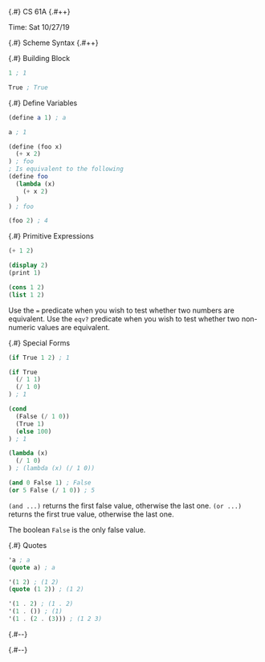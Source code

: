 
{.#} CS 61A
{.#++}

Time: Sat 10/27/19

{.#} Scheme Syntax
{.#++}

{.#} Building Block

```scheme
1 ; 1

True ; True
```

{.#} Define Variables

```scheme
(define a 1) ; a

a ; 1

(define (foo x)
  (+ x 2)
) ; foo
; Is equivalent to the following
(define foo
  (lambda (x)
    (+ x 2)
  )
) ; foo

(foo 2) ; 4
```

{.#} Primitive Expressions

```scheme
(+ 1 2)

(display 2)
(print 1)

(cons 1 2)
(list 1 2)
```

Use the `=` predicate when you wish to test whether two numbers are equivalent.
Use the `eqv?` predicate when you wish to test whether two non-numeric values are equivalent.

{.#} Special Forms

```scheme
(if True 1 2) ; 1

(if True
  (/ 1 1)
  (/ 1 0)
) ; 1

(cond
  (False (/ 1 0))
  (True 1)
  (else 100)
) ; 1

(lambda (x)
  (/ 1 0)
) ; (lambda (x) (/ 1 0))

(and 0 False 1) ; False
(or 5 False (/ 1 0)) ; 5
```

`(and ...)` returns the first false value, otherwise the last one.
`(or ...)` returns the first true value, otherwise the last one.

The boolean `False` is the only false value.

{.#} Quotes

```scheme
'a ; a
(quote a) ; a

'(1 2) ; (1 2)
(quote (1 2)) ; (1 2)

'(1 . 2) ; (1 . 2)
'(1 . ()) ; (1)
'(1 . (2 . (3))) ; (1 2 3)
```

{.#--}

{.#--}
